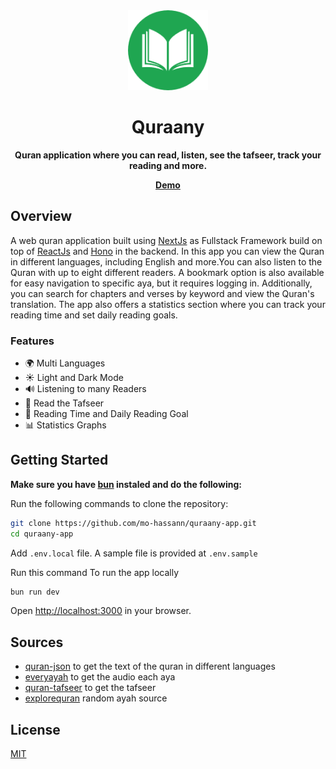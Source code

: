 <div align="center">
  <a href="./">
    <img src="/assets/logo-1.png" height="128">
  </a>
  <h1 align="center">
    Quraany  
  </h1>
  <p align="center"><strong>Quran application where you can read, listen, see the tafseer, track your reading and more.</strong></p>
  <a href="https://quraany-app.vercel.app">
    <strong>Demo</strong>
  </a> 
</div>

## Overview

A web quran application built using <a href="https://github.com/vercel/next.js">NextJs</a> as Fullstack Framework build on top of <a href="https://github.com/facebook/react">ReactJs</a> and <a href="https://github.com/honojs/hono">Hono</a> in the backend.
In this app you can view the Quran in different languages, including English and more.You can also listen to the Quran with up to eight different readers. A bookmark option is also available for easy navigation to specific aya, but it requires logging in. Additionally, you can search for chapters and verses by keyword and view the Quran's translation. The app also offers a statistics section where you can track your reading time and set daily reading goals.

### Features

- 🌍 Multi Languages
- ☀ Light and Dark Mode
- 🔊 Listening to many Readers
- 📄 Read the Tafseer
- 🎯 Reading Time and Daily Reading Goal
- 📊 Statistics Graphs

## Getting Started

<strong>Make sure you have <a href="https://bun.sh">bun</a> instaled and do the following:</strong>

Run the following commands to clone the repository:

```bash
git clone https://github.com/mo-hassann/quraany-app.git
cd quraany-app
```

Add `.env.local` file. A sample file is provided at `.env.sample`

Run this command To run the app locally

```bash
bun run dev
```

Open [http://localhost:3000](http://localhost:3000) in your browser.

## Sources

- [quran-json](https://github.com/risan/quran-json) to get the text of the quran in different languages
- [everyayah](https://everyayah.com) to get the audio each aya
- [quran-tafseer](http://api.quran-tafseer.com/en/docs) to get the tafseer
- [explorequran](https://www.explorequran.org) random ayah source

## License

[MIT]("/LICENSE")
